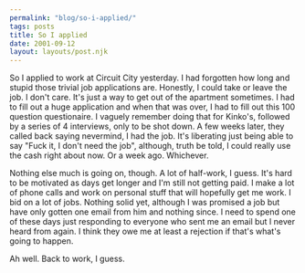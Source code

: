 ```yaml
---
permalink: "blog/so-i-applied/"
tags: posts
title: So I applied
date: 2001-09-12
layout: layouts/post.njk
---
```


So I applied to work at Circuit City yesterday. I had forgotten how long and stupid those trivial job applications are. Honestly, I could take or leave the job. I don't care. It's just a way to get out of the apartment sometimes. I had to fill out a huge application and when that was over, I had to fill out this 100 question questionaire. I vaguely remember doing that for Kinko's, followed by a series of 4 interviews, only to be shot down. A few weeks later, they called back saying nevermind, I had the job. It's liberating just being able to say "Fuck it, I don't need the job", although, truth be told, I could really use the cash right about now. Or a week ago. Whichever.

Nothing else much is going on, though. A lot of half-work, I guess. It's hard to be motivated as days get longer and I'm still not getting paid. I make a lot of phone calls and work on personal stuff that will hopefully get me work. I bid on a lot of jobs. Nothing solid yet, although I was promised a job but have only gotten one email from him and nothing since. I need to spend one of these days just responding to everyone who sent me an email but I never heard from again. I think they owe me at least a rejection if that's what's going to happen.

Ah well. Back to work, I guess.